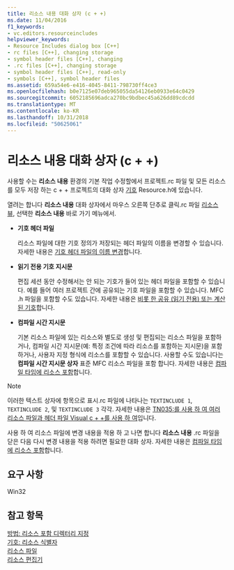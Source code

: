 ```yaml
---
title: 리소스 내용 대화 상자 (c + +)
ms.date: 11/04/2016
f1_keywords:
- vc.editors.resourceincludes
helpviewer_keywords:
- Resource Includes dialog box [C++]
- rc files [C++], changing storage
- symbol header files [C++], changing
- .rc files [C++], changing storage
- symbol header files [C++], read-only
- symbols [C++], symbol header files
ms.assetid: 659a54e6-e416-4045-8411-798730ff4ce3
ms.openlocfilehash: b0e7125e07deb965055da54126eb0933e64c0429
ms.sourcegitcommit: 6052185696adca270bc9bdbec45a626dd89cdcdd
ms.translationtype: MT
ms.contentlocale: ko-KR
ms.lasthandoff: 10/31/2018
ms.locfileid: "50625061"
---
```

# <a name="resource-includes-dialog-box-c"></a>리소스 내용 대화 상자 (c + +)

사용할 수는 **리소스 내용** 환경의 기본 작업 수정할에서 프로젝트.rc 파일 및 모든 리소스를 모두 저장 하는 c + + 프로젝트의 대화 상자 [기호](../windows/symbols-resource-identifiers.md) Resource.h에 있습니다.

열려는 합니다 **리소스 내용** 대화 상자에서 마우스 오른쪽 단추로 클릭.rc 파일 [리소스 뷰](../windows/resource-view-window.md), 선택한 **리소스 내용** 바로 가기 메뉴에서.

- **기호 헤더 파일**

   리소스 파일에 대한 기호 정의가 저장되는 헤더 파일의 이름을 변경할 수 있습니다. 자세한 내용은 [기호 헤더 파일의 이름 변경](../windows/changing-the-names-of-symbol-header-files.md)합니다.

- **읽기 전용 기호 지시문**

   편집 세션 동안 수정해서는 안 되는 기호가 들어 있는 헤더 파일을 포함할 수 있습니다. 예를 들어 여러 프로젝트 간에 공유되는 기호 파일을 포함할 수 있습니다. MFC .h 파일을 포함할 수도 있습니다. 자세한 내용은 [비롯 한 공유 (읽기 전용) 또는 계산 된 기호](../windows/including-shared-read-only-or-calculated-symbols.md)합니다.

- **컴파일 시간 지시문**

   기본 리소스 파일에 있는 리소스와 별도로 생성 및 편집되는 리소스 파일을 포함하거나, 컴파일 시간 지시문(예: 특정 조건에 따라 리소스를 포함하는 지시문)을 포함하거나, 사용자 지정 형식에 리소스를 포함할 수 있습니다. 사용할 수도 있습니다는 **컴파일 시간 지시문 상자** 표준 MFC 리소스 파일을 포함 합니다. 자세한 내용은 [컴파일 타임에 리소스 포함](../windows/how-to-include-resources-at-compile-time.md)합니다.

> [!NOTE]
> 이러한 텍스트 상자에 항목으로 표시.rc 파일에 나타나는 `TEXTINCLUDE 1`, `TEXTINCLUDE 2`, 및 `TEXTINCLUDE 3` 각각. 자세한 내용은 [TN035:를 사용 하 여 여러 리소스 파일과 헤더 파일 Visual c + +를 사용 하 여](../mfc/tn035-using-multiple-resource-files-and-header-files-with-visual-cpp.md)입니다.

사용 하 여 리소스 파일에 변경 내용을 적용 하 고 나면 합니다 **리소스 내용** .rc 파일을 닫은 다음 다시 변경 내용을 적용 하려면 필요한 대화 상자. 자세한 내용은 [컴파일 타임에 리소스 포함](../windows/how-to-include-resources-at-compile-time.md)합니다.

## <a name="requirements"></a>요구 사항

Win32

## <a name="see-also"></a>참고 항목

[방법: 리소스 포함 디렉터리 지정](../windows/how-to-specify-include-directories-for-resources.md)<br/>
[기호: 리소스 식별자](../windows/symbols-resource-identifiers.md)<br/>
[리소스 파일](../windows/resource-files-visual-studio.md)<br/>
[리소스 편집기](../windows/resource-editors.md)